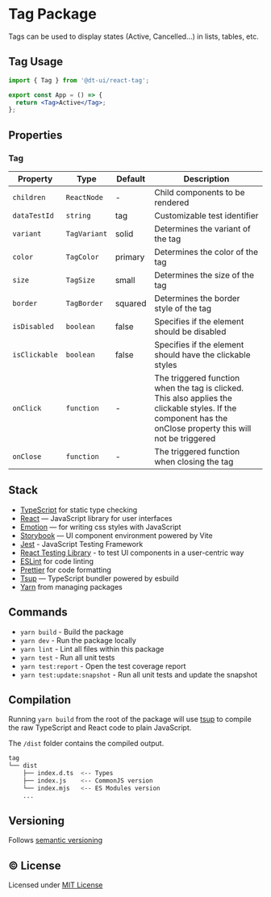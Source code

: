 # Tag Package

Tags can be used to display states (Active, Cancelled...) in lists, tables, etc.

## Tag Usage

```jsx
import { Tag } from '@dt-ui/react-tag';

export const App = () => {
  return <Tag>Active</Tag>;
};
```

## Properties

### Tag

| Property      | Type         | Default | Description                                                                                                                                                  |
| ------------- | ------------ | ------- | ------------------------------------------------------------------------------------------------------------------------------------------------------------ |
| `children`    | `ReactNode`  | -       | Child components to be rendered                                                                                                                              |
| `dataTestId`  | `string`     | tag     | Customizable test identifier                                                                                                                                 |
| `variant`     | `TagVariant` | solid   | Determines the variant of the tag                                                                                                                            |
| `color`       | `TagColor`   | primary | Determines the color of the tag                                                                                                                              |
| `size`        | `TagSize`    | small   | Determines the size of the tag                                                                                                                               |
| `border`      | `TagBorder`  | squared | Determines the border style of the tag                                                                                                                       |
| `isDisabled`  | `boolean`    | false   | Specifies if the element should be disabled                                                                                                                  |
| `isClickable` | `boolean`    | false   | Specifies if the element should have the clickable styles                                                                                                    |
| `onClick`     | `function`   | -       | The triggered function when the tag is clicked. This also applies the clickable styles. If the component has the onClose property this will not be triggered |
| `onClose`     | `function`   | -       | The triggered function when closing the tag                                                                                                                  |

## Stack

- [TypeScript](https://www.typescriptlang.org/) for static type checking
- [React](https://reactjs.org/) — JavaScript library for user interfaces
- [Emotion](https://emotion.sh/docs/introduction) — for writing css styles with JavaScript
- [Storybook](https://storybook.js.org/) — UI component environment powered by Vite
- [Jest](https://jestjs.io/) - JavaScript Testing Framework
- [React Testing Library](https://testing-library.com/) - to test UI components in a user-centric way
- [ESLint](https://eslint.org/) for code linting
- [Prettier](https://prettier.io) for code formatting
- [Tsup](https://github.com/egoist/tsup) — TypeScript bundler powered by esbuild
- [Yarn](https://yarnpkg.com/) from managing packages

## Commands

- `yarn build` - Build the package
- `yarn dev` - Run the package locally
- `yarn lint` - Lint all files within this package
- `yarn test` - Run all unit tests
- `yarn test:report` - Open the test coverage report
- `yarn test:update:snapshot` - Run all unit tests and update the snapshot

## Compilation

Running `yarn build` from the root of the package will use [tsup](https://tsup.egoist.dev/) to compile the raw TypeScript and React code to plain JavaScript.

The `/dist` folder contains the compiled output.

```bash
tag
└── dist
    ├── index.d.ts  <-- Types
    ├── index.js    <-- CommonJS version
    └── index.mjs   <-- ES Modules version
    ...
```

## Versioning

Follows [semantic versioning](https://semver.org/)

## &copy; License

Licensed under [MIT License](LICENSE.md)
